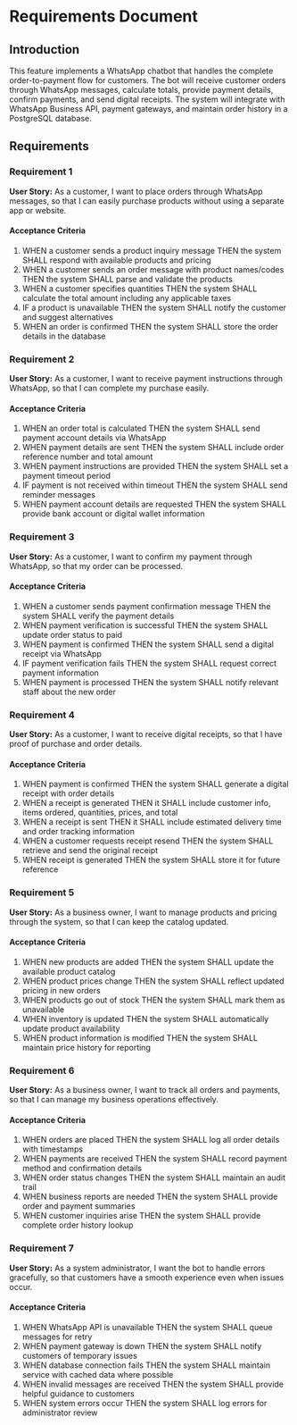 # Requirements Document

## Introduction

This feature implements a WhatsApp chatbot that handles the complete order-to-payment flow for customers. The bot will receive customer orders through WhatsApp messages, calculate totals, provide payment details, confirm payments, and send digital receipts. The system will integrate with WhatsApp Business API, payment gateways, and maintain order history in a PostgreSQL database.

## Requirements

### Requirement 1

**User Story:** As a customer, I want to place orders through WhatsApp messages, so that I can easily purchase products without using a separate app or website.

#### Acceptance Criteria

1. WHEN a customer sends a product inquiry message THEN the system SHALL respond with available products and pricing
2. WHEN a customer sends an order message with product names/codes THEN the system SHALL parse and validate the products
3. WHEN a customer specifies quantities THEN the system SHALL calculate the total amount including any applicable taxes
4. IF a product is unavailable THEN the system SHALL notify the customer and suggest alternatives
5. WHEN an order is confirmed THEN the system SHALL store the order details in the database

### Requirement 2

**User Story:** As a customer, I want to receive payment instructions through WhatsApp, so that I can complete my purchase easily.

#### Acceptance Criteria

1. WHEN an order total is calculated THEN the system SHALL send payment account details via WhatsApp
2. WHEN payment details are sent THEN the system SHALL include order reference number and total amount
3. WHEN payment instructions are provided THEN the system SHALL set a payment timeout period
4. IF payment is not received within timeout THEN the system SHALL send reminder messages
5. WHEN payment account details are requested THEN the system SHALL provide bank account or digital wallet information

### Requirement 3

**User Story:** As a customer, I want to confirm my payment through WhatsApp, so that my order can be processed.

#### Acceptance Criteria

1. WHEN a customer sends payment confirmation message THEN the system SHALL verify the payment details
2. WHEN payment verification is successful THEN the system SHALL update order status to paid
3. WHEN payment is confirmed THEN the system SHALL send a digital receipt via WhatsApp
4. IF payment verification fails THEN the system SHALL request correct payment information
5. WHEN payment is processed THEN the system SHALL notify relevant staff about the new order

### Requirement 4

**User Story:** As a customer, I want to receive digital receipts, so that I have proof of purchase and order details.

#### Acceptance Criteria

1. WHEN payment is confirmed THEN the system SHALL generate a digital receipt with order details
2. WHEN a receipt is generated THEN it SHALL include customer info, items ordered, quantities, prices, and total
3. WHEN a receipt is sent THEN it SHALL include estimated delivery time and order tracking information
4. WHEN a customer requests receipt resend THEN the system SHALL retrieve and send the original receipt
5. WHEN receipt is generated THEN the system SHALL store it for future reference

### Requirement 5

**User Story:** As a business owner, I want to manage products and pricing through the system, so that I can keep the catalog updated.

#### Acceptance Criteria

1. WHEN new products are added THEN the system SHALL update the available product catalog
2. WHEN product prices change THEN the system SHALL reflect updated pricing in new orders
3. WHEN products go out of stock THEN the system SHALL mark them as unavailable
4. WHEN inventory is updated THEN the system SHALL automatically update product availability
5. WHEN product information is modified THEN the system SHALL maintain price history for reporting

### Requirement 6

**User Story:** As a business owner, I want to track all orders and payments, so that I can manage my business operations effectively.

#### Acceptance Criteria

1. WHEN orders are placed THEN the system SHALL log all order details with timestamps
2. WHEN payments are received THEN the system SHALL record payment method and confirmation details
3. WHEN order status changes THEN the system SHALL maintain an audit trail
4. WHEN business reports are needed THEN the system SHALL provide order and payment summaries
5. WHEN customer inquiries arise THEN the system SHALL provide complete order history lookup

### Requirement 7

**User Story:** As a system administrator, I want the bot to handle errors gracefully, so that customers have a smooth experience even when issues occur.

#### Acceptance Criteria

1. WHEN WhatsApp API is unavailable THEN the system SHALL queue messages for retry
2. WHEN payment gateway is down THEN the system SHALL notify customers of temporary issues
3. WHEN database connection fails THEN the system SHALL maintain service with cached data where possible
4. WHEN invalid messages are received THEN the system SHALL provide helpful guidance to customers
5. WHEN system errors occur THEN the system SHALL log errors for administrator review